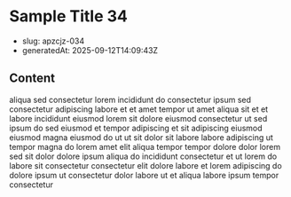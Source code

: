 # Sample Title 34

- slug: apzcjz-034
- generatedAt: 2025-09-12T14:09:43Z

## Content
aliqua sed consectetur lorem incididunt do consectetur ipsum sed consectetur adipiscing labore et et amet tempor ut amet aliqua sit et et labore incididunt eiusmod lorem sit dolore eiusmod consectetur ut sed ipsum do sed eiusmod et tempor adipiscing et sit adipiscing eiusmod eiusmod magna eiusmod do ut ut sit dolor sit labore labore adipiscing ut tempor magna do lorem amet elit aliqua tempor tempor dolore dolor lorem sed sit dolor dolore ipsum aliqua do incididunt consectetur et ut lorem do labore sit consectetur consectetur elit dolore labore et lorem adipiscing do dolore ipsum ut consectetur dolor labore ut et aliqua labore ipsum tempor consectetur
